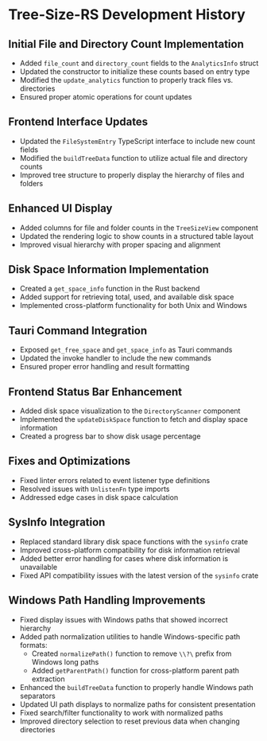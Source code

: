 # Tree-Size-RS Development History

## Initial File and Directory Count Implementation

- Added `file_count` and `directory_count` fields to the `AnalyticsInfo` struct
- Updated the constructor to initialize these counts based on entry type
- Modified the `update_analytics` function to properly track files vs. directories
- Ensured proper atomic operations for count updates

## Frontend Interface Updates

- Updated the `FileSystemEntry` TypeScript interface to include new count fields
- Modified the `buildTreeData` function to utilize actual file and directory counts
- Improved tree structure to properly display the hierarchy of files and folders

## Enhanced UI Display

- Added columns for file and folder counts in the `TreeSizeView` component
- Updated the rendering logic to show counts in a structured table layout
- Improved visual hierarchy with proper spacing and alignment

## Disk Space Information Implementation

- Created a `get_space_info` function in the Rust backend
- Added support for retrieving total, used, and available disk space
- Implemented cross-platform functionality for both Unix and Windows

## Tauri Command Integration

- Exposed `get_free_space` and `get_space_info` as Tauri commands
- Updated the invoke handler to include the new commands
- Ensured proper error handling and result formatting

## Frontend Status Bar Enhancement

- Added disk space visualization to the `DirectoryScanner` component
- Implemented the `updateDiskSpace` function to fetch and display space information
- Created a progress bar to show disk usage percentage

## Fixes and Optimizations

- Fixed linter errors related to event listener type definitions
- Resolved issues with `UnlistenFn` type imports
- Addressed edge cases in disk space calculation

## SysInfo Integration

- Replaced standard library disk space functions with the `sysinfo` crate
- Improved cross-platform compatibility for disk information retrieval
- Added better error handling for cases where disk information is unavailable
- Fixed API compatibility issues with the latest version of the `sysinfo` crate

## Windows Path Handling Improvements

- Fixed display issues with Windows paths that showed incorrect hierarchy
- Added path normalization utilities to handle Windows-specific path formats:
  - Created `normalizePath()` function to remove `\\?\` prefix from Windows long paths
  - Added `getParentPath()` function for cross-platform parent path extraction
- Enhanced the `buildTreeData` function to properly handle Windows path separators
- Updated UI path displays to normalize paths for consistent presentation
- Fixed search/filter functionality to work with normalized paths
- Improved directory selection to reset previous data when changing directories 